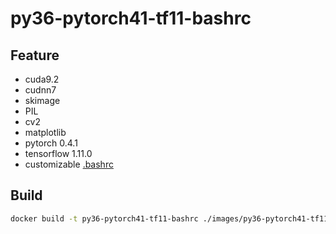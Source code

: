 # py36-pytorch41-tf11-bashrc

## Feature
* cuda9.2
* cudnn7
* skimage
* PIL
* cv2
* matplotlib
* pytorch 0.4.1
* tensorflow 1.11.0
* customizable [.bashrc](https://github.com/Chaway/LeinaoPAI/blob/master/images/py36-pytorch41-tf111-bashrc/.bashrc) 

## Build
```bash
docker build -t py36-pytorch41-tf11-bashrc ./images/py36-pytorch41-tf11-bashrc/
```
